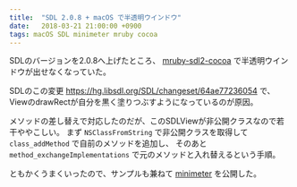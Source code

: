 ```yaml
---
title:  "SDL 2.0.8 + macOS で半透明ウインドウ"
date:   2018-03-21 21:00:00 +0900
tags: macOS SDL minimeter mruby cocoa
---
```


SDLのバージョンを2.0.8へ上げたところ、 [mruby-sdl2-cocoa](https://github.com/mruby-sdl2/mruby-sdl2-cocoa)
で半透明ウインドウが出せなくなっていた。

SDLのこの変更 <https://hg.libsdl.org/SDL/changeset/64ae77236054> で、ViewのdrawRectが自分を黒く塗りつぶすようになっているのが原因。

メソッドの差し替えで対応したのだが、このSDLViewが非公開クラスなので若干ややこしい。
まず `NSClassFromString` で非公開クラスを取得して `class_addMethod` で自前のメソッドを追加し、
そのあと `method_exchangeImplementations` で元のメソッドと入れ替えるという手順。

ともかくうまくいったので、サンプルも兼ねて [minimeter](https://github.com/kabies/minimeter) を公開した。
